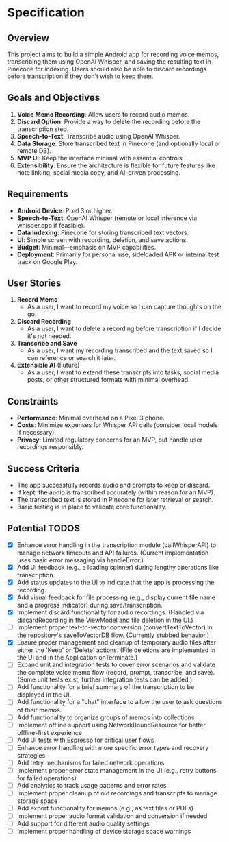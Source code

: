 # Specification

## Overview
This project aims to build a simple Android app for recording voice memos, transcribing them using OpenAI Whisper, and saving the resulting text in Pinecone for indexing. Users should also be able to discard recordings before transcription if they don't wish to keep them.

## Goals and Objectives
1. **Voice Memo Recording**: Allow users to record audio memos.
2. **Discard Option**: Provide a way to delete the recording before the transcription step.
3. **Speech-to-Text**: Transcribe audio using OpenAI Whisper.
4. **Data Storage**: Store transcribed text in Pinecone (and optionally local or remote DB).
5. **MVP UI**: Keep the interface minimal with essential controls.
6. **Extensibility**: Ensure the architecture is flexible for future features like note linking, social media copy, and AI-driven processing.

## Requirements
- **Android Device**: Pixel 3 or higher.
- **Speech-to-Text**: OpenAI Whisper (remote or local inference via whisper.cpp if feasible).
- **Data Indexing**: Pinecone for storing transcribed text vectors.
- **UI**: Simple screen with recording, deletion, and save actions.
- **Budget**: Minimal—emphasis on MVP capabilities.
- **Deployment**: Primarily for personal use, sideloaded APK or internal test track on Google Play.

## User Stories
1. **Record Memo**  
   - As a user, I want to record my voice so I can capture thoughts on the go.
2. **Discard Recording**  
   - As a user, I want to delete a recording before transcription if I decide it's not needed.
3. **Transcribe and Save**  
   - As a user, I want my recording transcribed and the text saved so I can reference or search it later.
4. **Extensible AI** (Future)  
   - As a user, I want to extend these transcripts into tasks, social media posts, or other structured formats with minimal overhead.

## Constraints
- **Performance**: Minimal overhead on a Pixel 3 phone.
- **Costs**: Minimize expenses for Whisper API calls (consider local models if necessary).
- **Privacy**: Limited regulatory concerns for an MVP, but handle user recordings responsibly.

## Success Criteria
- The app successfully records audio and prompts to keep or discard.
- If kept, the audio is transcribed accurately (within reason for an MVP).
- The transcribed text is stored in Pinecone for later retrieval or search.
- Basic testing is in place to validate core functionality.

## Potential TODOS

- [x] Enhance error handling in the transcription module (callWhisperAPI) to manage network timeouts and API failures. (Current implementation uses basic error messaging via handleError.)
- [x] Add UI feedback (e.g., a loading spinner) during lengthy operations like transcription.
- [x] Add status updates to the UI to indicate that the app is processing the recording.
- [x] Add visual feedback for file processing (e.g., display current file name and a progress indicator) during save/transcription.
- [x] Implement discard functionality for audio recordings. (Handled via discardRecording in the ViewModel and file deletion in the UI.)
- [ ] Implement proper text-to-vector conversion (convertTextToVector) in the repository's saveToVectorDB flow. (Currently stubbed behavior.)
- [x] Ensure proper management and cleanup of temporary audio files after either the 'Keep' or 'Delete' actions. (File deletions are implemented in the UI and in the Application onTerminate.)
- [ ] Expand unit and integration tests to cover error scenarios and validate the complete voice memo flow (record, prompt, transcribe, and save). (Some unit tests exist; further integration tests can be added.)
- [ ] Add functionality for a brief summary of the transcription to be displayed in the UI.
- [ ] Add functionality for a "chat" interface to allow the user to ask questions of their memos.
- [ ] Add functionality to organize groups of memos into collections
- [ ] Implement offline support using NetworkBoundResource for better offline-first experience
- [ ] Add UI tests with Espresso for critical user flows
- [ ] Enhance error handling with more specific error types and recovery strategies
- [ ] Add retry mechanisms for failed network operations
- [ ] Implement proper error state management in the UI (e.g., retry buttons for failed operations)
- [ ] Add analytics to track usage patterns and error rates
- [ ] Implement proper cleanup of old recordings and transcripts to manage storage space
- [ ] Add export functionality for memos (e.g., as text files or PDFs)
- [ ] Implement proper audio format validation and conversion if needed
- [ ] Add support for different audio quality settings
- [ ] Implement proper handling of device storage space warnings